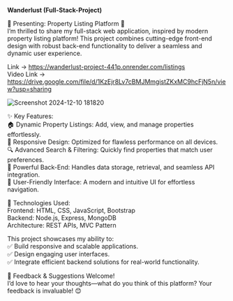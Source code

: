**Wanderlust (Full-Stack-Project)** 

🌟 Presenting: Property Listing Platform 🏡       
I’m thrilled to share my full-stack web application, inspired by modern property listing platform! 
This project combines cutting-edge front-end design with robust back-end functionality to deliver a seamless and dynamic user experience.


Link -> https://wanderlust-project-441p.onrender.com/listings    
Video Link -> https://drive.google.com/file/d/1KzEjr8Lv7cBMJMmgistZKxMC9hcFjN5n/view?usp=sharing    

![Screenshot 2024-12-10 181820](https://github.com/user-attachments/assets/fa4a2b02-4731-439d-b670-454c92f708e6)

✨ Key Features:       
🏠 Dynamic Property Listings: Add, view, and manage properties effortlessly.   
📱 Responsive Design: Optimized for flawless performance on all devices.   
🔍 Advanced Search & Filtering: Quickly find properties that match user preferences.   
💾 Powerful Back-End: Handles data storage, retrieval, and seamless API integration.   
🌟 User-Friendly Interface: A modern and intuitive UI for effortless navigation.   

🔧 Technologies Used:        
Frontend: HTML, CSS, JavaScript, Bootstrap   
Backend: Node.js, Express, MongoDB   
Architecture: REST APIs, MVC Pattern       


This project showcases my ability to:          
✅ Build responsive and scalable applications.   
✅ Design engaging user interfaces.   
✅ Integrate efficient backend solutions for real-world functionality.   

💬 Feedback & Suggestions Welcome!            
I’d love to hear your thoughts—what do you think of this platform? Your feedback is invaluable! 😊
